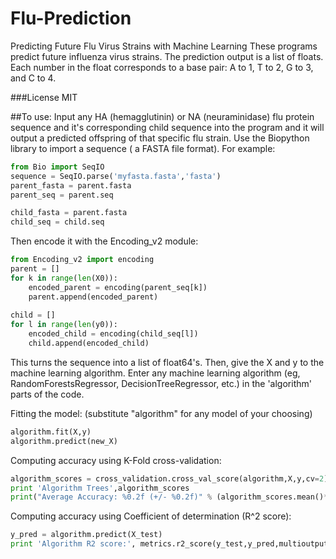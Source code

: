 # Flu-Prediction
Predicting Future Flu Virus Strains with Machine Learning 
These programs predict future influenza virus strains. The prediction output is a list of floats. Each number in the float corresponds to a base pair:
A to 1, T to 2, G to 3, and C to 4.

###License
MIT

##To use:
Input any HA (hemagglutinin) or NA (neuraminidase) flu protein sequence and it's corresponding child sequence into the program and it will output a predicted offspring of that specific flu strain.
Use the Biopython library to import a sequence ( a FASTA file format). For example:
```python
from Bio import SeqIO
sequence = SeqIO.parse('myfasta.fasta','fasta')
parent_fasta = parent.fasta 
parent_seq = parent.seq

child_fasta = parent.fasta 
child_seq = child.seq
```
Then encode it with the Encoding_v2 module:
```python
from Encoding_v2 import encoding
parent = []
for k in range(len(X0)):
    encoded_parent = encoding(parent_seq[k])
    parent.append(encoded_parent)
    
child = []
for l in range(len(y0)):
    encoded_child = encoding(child_seq[l])
    child.append(encoded_child)
```
This turns the sequence into a list of float64's.
Then, give the X and y to the machine learning algorithm.
Enter any machine learning algorithm (eg, RandomForestsRegressor, DecisionTreeRegressor, etc.) in the 'algorithm' parts of the code.

Fitting the model: (substitute "algorithm" for any model of your choosing)
```python
algorithm.fit(X,y)
algorithm.predict(new_X)
```

Computing accuracy using K-Fold cross-validation:
```python
algorithm_scores = cross_validation.cross_val_score(algorithm,X,y,cv=2)
print 'Algorithm Trees',algorithm_scores
print("Average Accuracy: %0.2f (+/- %0.2f)" % (algorithm_scores.mean()*100, algorithm_scores.std() *100))
```

Computing accuracy using Coefficient of determination (R^2 score):
```python
y_pred = algorithm.predict(X_test)
print 'Algorithm R2 score:', metrics.r2_score(y_test,y_pred,multioutput='uniform_average')
```
